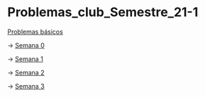 # Problemas_club_Semestre_21-1

[Problemas básicos](https://github.com/VaneMelenciano/Problemas_club_21-1/tree/main/Basicos) 

→   [Semana 0](https://github.com/VaneMelenciano/Problemas_club_21-1/tree/main/Basicos/Semana0)

→   [Semana 1](https://github.com/VaneMelenciano/Problemas_club_21-1/tree/main/Basicos/Semana1)

→   [Semana 2](...)

→   [Semana 3](https://github.com/VaneMelenciano/Problemas_club_21-1/tree/main/Basicos/Semana3)


